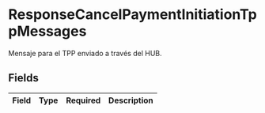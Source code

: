 # ResponseCancelPaymentInitiationTppMessages

Mensaje para el TPP enviado a través del HUB.


## Fields

| Field       | Type        | Required    | Description |
| ----------- | ----------- | ----------- | ----------- |